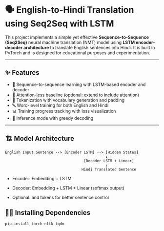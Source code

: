 # 🗣️ English-to-Hindi Translation using Seq2Seq with LSTM

This project implements a simple yet effective **Sequence-to-Sequence (Seq2Seq)** neural machine translation (NMT) model using **LSTM encoder-decoder architecture** to translate English sentences into Hindi. It is built in PyTorch and is designed for educational purposes and experimentation.

---

## ✨ Features

- 🔁 Sequence-to-sequence learning with LSTM-based encoder and decoder
- 🧠 Attention-less baseline (optional: extend to include attention)
- 📝 Tokenization with vocabulary generation and padding
- 🔤 Word-level training for both English and Hindi
- 📊 Training progress tracking with loss visualization
- 💬 Inference mode with greedy decoding

---

## 🏗️ Model Architecture

```text
English Input Sentence --> [Encoder LSTM] --> [Hidden States]
                                              ↓
                                    [Decoder LSTM + Linear]
                                              ↓
                                   Hindi Translated Sentence

```

- Encoder: Embedding + LSTM

- Decoder: Embedding + LSTM + Linear (softmax output)

- Optional: <sos> and <eos> tokens for better sentence control

## 🧑‍💻 Installing Dependencies
```bash
pip install torch nltk tqdm
```
